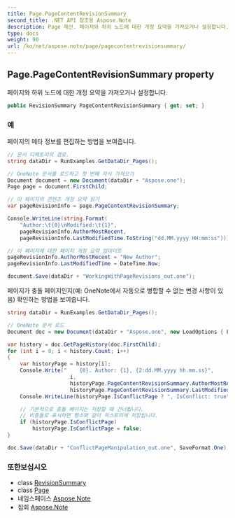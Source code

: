 ```yaml
---
title: Page.PageContentRevisionSummary
second_title: .NET API 참조용 Aspose.Note
description: Page 재산. 페이지와 하위 노드에 대한 개정 요약을 가져오거나 설정합니다.
type: docs
weight: 90
url: /ko/net/aspose.note/page/pagecontentrevisionsummary/
---
```

## Page.PageContentRevisionSummary property

페이지와 하위 노드에 대한 개정 요약을 가져오거나 설정합니다.

```csharp
public RevisionSummary PageContentRevisionSummary { get; set; }
```

### 예

페이지의 메타 정보를 편집하는 방법을 보여줍니다.

```csharp
// 문서 디렉토리의 경로.
string dataDir = RunExamples.GetDataDir_Pages();

// OneNote 문서를 로드하고 첫 번째 자식 가져오기           
Document document = new Document(dataDir + "Aspose.one");
Page page = document.FirstChild;

// 이 페이지의 콘텐츠 개정 요약 읽기
var pageRevisionInfo = page.PageContentRevisionSummary;

Console.WriteLine(string.Format(
    "Author:\t{0}\nModified:\t{1}",
    pageRevisionInfo.AuthorMostRecent,
    pageRevisionInfo.LastModifiedTime.ToString("dd.MM.yyyy HH:mm:ss")));

// 이 페이지에 대한 페이지 개정 요약 업데이트
pageRevisionInfo.AuthorMostRecent = "New Author";
pageRevisionInfo.LastModifiedTime = DateTime.Now;

document.Save(dataDir + "WorkingWithPageRevisions_out.one");
```

페이지가 충돌 페이지인지(예: OneNote에서 자동으로 병합할 수 없는 변경 사항이 있음) 확인하는 방법을 보여줍니다.

```csharp
string dataDir = RunExamples.GetDataDir_Pages();

// OneNote 문서 로드
Document doc = new Document(dataDir + "Aspose.one", new LoadOptions { LoadHistory = true });

var history = doc.GetPageHistory(doc.FirstChild);
for (int i = 0; i < history.Count; i++)
{
    var historyPage = history[i];
    Console.Write("    {0}. Author: {1}, {2:dd.MM.yyyy hh.mm.ss}",
                    i,
                    historyPage.PageContentRevisionSummary.AuthorMostRecent,
                    historyPage.PageContentRevisionSummary.LastModifiedTime);
    Console.WriteLine(historyPage.IsConflictPage ? ", IsConflict: true" : string.Empty);

    // 기본적으로 충돌 페이지는 저장할 때 건너뜁니다.
    // 비충돌로 표시하면 평소와 같이 히스토리에 저장됩니다.
    if (historyPage.IsConflictPage)
        historyPage.IsConflictPage = false;
}

doc.Save(dataDir + "ConflictPageManipulation_out.one", SaveFormat.One);
```

### 또한보십시오

* class [RevisionSummary](../../revisionsummary/)
* class [Page](../)
* 네임스페이스 [Aspose.Note](../../page/)
* 집회 [Aspose.Note](../../../)


